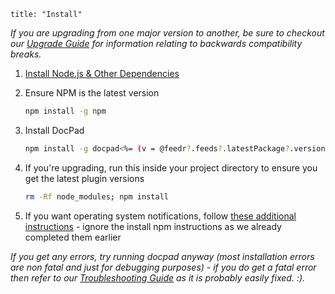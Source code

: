 ```
title: "Install"
```

_If you are upgrading from one major version to another, be sure to checkout our [Upgrade Guide](/docpad/upgrade) for information relating to backwards compatibility breaks._

1. [Install Node.js & Other Dependencies](/node/install)

1. Ensure NPM is the latest version

	``` bash
	npm install -g npm
	```

1. Install DocPad

	``` bash
	npm install -g docpad<%= (v = @feedr?.feeds?.latestPackage?.version) ? '@'+@getVersion(v,2) or '' %>
	```

1. If you're upgrading, run this inside your project directory to ensure you get the latest plugin versions

	``` bash
	rm -Rf node_modules; npm install
	```

1. If you want operating system notifications, follow [these additional instructions](https://github.com/visionmedia/node-growl#install) - ignore the install npm instructions as we already completed them earlier

_If you get any errors, try running docpad anyway (most installation errors are non fatal and just for debugging purposes) - if you do get a fatal error then refer to our [Troubleshooting Guide](/docpad/troubleshoot) as it is probably easily fixed. :)._
